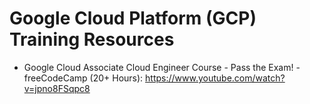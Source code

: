 # Google Cloud Platform (GCP) Training Resources

- Google Cloud Associate Cloud Engineer Course - Pass the Exam! - freeCodeCamp (20+ Hours): https://www.youtube.com/watch?v=jpno8FSqpc8